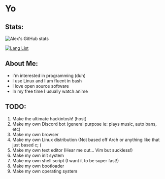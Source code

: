 # Yo

## Stats:
![Alex's GitHub stats](https://github-readme-stats.vercel.app/api?username=AB-Alex123&show_icons=true&theme=dark)

[![Lang List](https://github-readme-stats.vercel.app/api/top-langs/?username=AB-Alex123&layout=compact&theme=dark)](https://github.com/anuraghazra/github-readme-stats)

## About Me:
* I'm interested in programming (duh)
* I use Linux and I am fluent in bash 
* I love open source software
* In my free time I usually watch anime 

## TODO: 
1. Make the ultimate hackintosh! (host)
1. Make my own Discord bot (general purpose ie: plays music, auto bans, etc)
1. Make my own browser
2. Make my own Linux distribution (Not based off Arch or anything like that just based c; ) 
3. Make my own text editor (Hear me out... Vim but suckless!)
4. Make my own init system
5. Make my own shell script (I want it to be super fast!)
6. Make my own bootloader
7. Make my own operating system 
